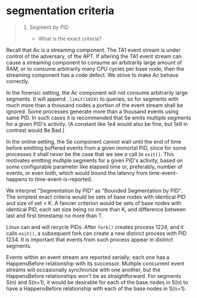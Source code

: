 
segmentation criteria
=====================

> 1. Segment by PID
>
>     - What is the exact criteria?

Recall that Ac is a streaming component.
The TA1 event stream is under control of the adversary, of the APT.
If altering the TA1 event stream can cause a streaming component
to consume an arbitrarily large amount of RAM,
or to consume arbitrarily many CPU cycles per base node,
then the streaming component has a code defect.
We strive to make Ac behave correctly.

In the forensic setting,
the Ac component will not consume arbitrarily large segments.
It will append `.limit(1024)` to queries,
so for segments with much more than a thousand nodes
a portion of the event stream shall be ignored.
Some processes generate more than a thousand events using same PID.
In such cases it is recommended that Se emits multiple segments for a
given PID's activity.
(A constant like 1e4 would also be fine, but 1e9 in contrast would Be Bad.)

In the online setting,
the Se component cannot wait until the end of time before emitting
buffered events from a given immortal PID, since for some processes it
shall *never* be the case that we see a call to `exit()`.
This motivates emitting multiple segments for a given PID's activity,
based on some configurable parameter like elapsed time or,
preferably, number of events, or even both, which would bound
the latency from time-event-happens to time-event-is-reported.

We interpret "Segmentation by PID" as "Bounded Segmentation by PID".
The simplest exact criteria would be sets of base nodes with identical PID
and size of set < K.
A fancier criterion would be sets of base nodes with identical PID,
each set size being no more than K,
and difference between last and first timestamp no more than T.

Linux can and will recycle PIDs.
After `fork()` creates process 1234, and it calls `exit()`,
a subsequent fork can create a new distinct process with PID 1234.
It is important that events from such process appear in distinct segments.

Events within an event stream are reported serially;
each one has a HappensBefore relationship with its successor.
Multiple concurrent event streams will occasionally synchronize with
one another, but the HappensBefore relationships won't be as straightforward.
For segments S(n) and S(n+1), it would be desirable for each of
the base nodes in S(n) to have a HappensBefore relationship
with each of the base nodes in S(n+1).
